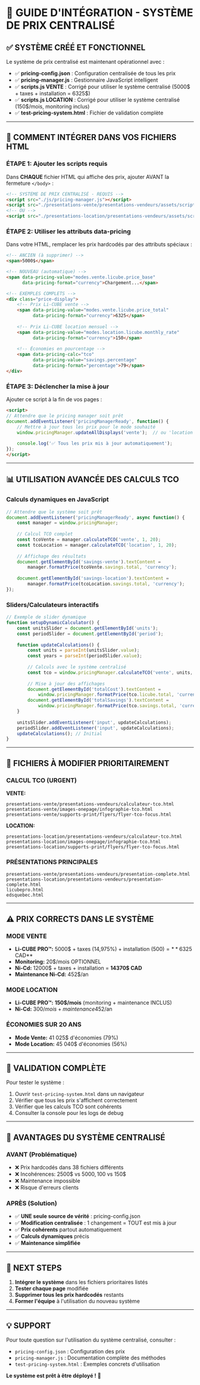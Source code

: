 # 🎯 GUIDE D'INTÉGRATION - SYSTÈME DE PRIX CENTRALISÉ

## ✅ SYSTÈME CRÉÉ ET FONCTIONNEL

Le système de prix centralisé est maintenant opérationnel avec :

- ✅ **pricing-config.json** : Configuration centralisée de tous les prix
- ✅ **pricing-manager.js** : Gestionnaire JavaScript intelligent
- ✅ **scripts.js VENTE** : Corrigé pour utiliser le système centralisé (5000$ + taxes + installation = 6325$)
- ✅ **scripts.js LOCATION** : Corrigé pour utiliser le système centralisé (150$/mois, monitoring inclus)
- ✅ **test-pricing-system.html** : Fichier de validation complète

---

## 🚀 COMMENT INTÉGRER DANS VOS FICHIERS HTML

### ÉTAPE 1: Ajouter les scripts requis

Dans **CHAQUE** fichier HTML qui affiche des prix, ajouter AVANT la fermeture `</body>` :

```html
<!-- SYSTÈME DE PRIX CENTRALISÉ - REQUIS -->
<script src="./js/pricing-manager.js"></script>
<script src="./presentations-vente/presentations-vendeurs/assets/scripts.js"></script>
<!-- OU -->
<script src="./presentations-location/presentations-vendeurs/assets/scripts.js"></script>
```

### ÉTAPE 2: Utiliser les attributs data-pricing

Dans votre HTML, remplacer les prix hardcodés par des attributs spéciaux :

```html
<!-- ANCIEN (à supprimer) -->
<span>5000$</span>

<!-- NOUVEAU (automatique) -->
<span data-pricing-value="modes.vente.licube.price_base" 
      data-pricing-format="currency">Chargement...</span>

<!-- EXEMPLES COMPLETS -->
<div class="price-display">
    <!-- Prix Li-CUBE vente -->
    <span data-pricing-value="modes.vente.licube.price_total" 
          data-pricing-format="currency">6325</span>
    
    <!-- Prix Li-CUBE location mensuel -->
    <span data-pricing-value="modes.location.licube.monthly_rate" 
          data-pricing-format="currency">150</span>
    
    <!-- Économies en pourcentage -->
    <span data-pricing-calc="tco" 
          data-pricing-value="savings.percentage" 
          data-pricing-format="percentage">79</span>
</div>
```

### ÉTAPE 3: Déclencher la mise à jour

Ajouter ce script à la fin de vos pages :

```html
<script>
// Attendre que le pricing manager soit prêt
document.addEventListener('pricingManagerReady', function() {
    // Mettre à jour tous les prix pour le mode souhaité
    window.pricingManager.updateAllDisplays('vente');  // ou 'location'
    
    console.log('✅ Tous les prix mis à jour automatiquement');
});
</script>
```

---

## 📊 UTILISATION AVANCÉE DES CALCULS TCO

### Calculs dynamiques en JavaScript

```javascript
// Attendre que le système soit prêt
document.addEventListener('pricingManagerReady', async function() {
    const manager = window.pricingManager;
    
    // Calcul TCO complet
    const tcoVente = manager.calculateTCO('vente', 1, 20);
    const tcoLocation = manager.calculateTCO('location', 1, 20);
    
    // Affichage des résultats
    document.getElementById('savings-vente').textContent = 
        manager.formatPrice(tcoVente.savings.total, 'currency');
    
    document.getElementById('savings-location').textContent = 
        manager.formatPrice(tcoLocation.savings.total, 'currency');
});
```

### Sliders/Calculateurs interactifs

```javascript
// Exemple de slider dynamique
function setupDynamicCalculator() {
    const unitsSlider = document.getElementById('units');
    const periodSlider = document.getElementById('period');
    
    function updateCalculations() {
        const units = parseInt(unitsSlider.value);
        const years = parseInt(periodSlider.value);
        
        // Calculs avec le système centralisé
        const tco = window.pricingManager.calculateTCO('vente', units, years);
        
        // Mise à jour des affichages
        document.getElementById('totalCost').textContent = 
            window.pricingManager.formatPrice(tco.licube.total, 'currency');
        document.getElementById('totalSavings').textContent = 
            window.pricingManager.formatPrice(tco.savings.total, 'currency');
    }
    
    unitsSlider.addEventListener('input', updateCalculations);
    periodSlider.addEventListener('input', updateCalculations);
    updateCalculations(); // Initial
}
```

---

## 🔧 FICHIERS À MODIFIER PRIORITAIREMENT

### CALCUL TCO (URGENT)

**VENTE:**
```
presentations-vente/presentations-vendeurs/calculateur-tco.html
presentations-vente/images-onepage/infographie-tco.html
presentations-vente/supports-print/flyers/flyer-tco-focus.html
```

**LOCATION:**
```
presentations-location/presentations-vendeurs/calculateur-tco.html
presentations-location/images-onepage/infographie-tco.html
presentations-location/supports-print/flyers/flyer-tco-focus.html
```

### PRÉSENTATIONS PRINCIPALES

```
presentations-vente/presentations-vendeurs/presentation-complete.html
presentations-location/presentations-vendeurs/presentation-complete.html
licubepro.html
edsquebec.html
```

---

## ⚠️ PRIX CORRECTS DANS LE SYSTÈME

### MODE VENTE
- **Li-CUBE PRO™:** 5000$ + taxes (14,975%) + installation (500$) = **6325$ CAD**
- **Monitoring:** 20$/mois OPTIONNEL
- **Ni-Cd:** 12000$ + taxes + installation = **14370$ CAD**
- **Maintenance Ni-Cd:** 452$/an

### MODE LOCATION  
- **Li-CUBE PRO™:** **150$/mois** (monitoring + maintenance INCLUS)
- **Ni-Cd:** 300$/mois + maintenance 452$/an

### ÉCONOMIES SUR 20 ANS
- **Mode Vente:** 41 025$ d'économies (79%)
- **Mode Location:** 45 040$ d'économies (56%)

---

## 🧪 VALIDATION COMPLÈTE

Pour tester le système :

1. Ouvrir `test-pricing-system.html` dans un navigateur
2. Vérifier que tous les prix s'affichent correctement
3. Vérifier que les calculs TCO sont cohérents
4. Consulter la console pour les logs de debug

---

## 🚨 AVANTAGES DU SYSTÈME CENTRALISÉ

### AVANT (Problématique)
- ❌ Prix hardcodés dans 38 fichiers différents
- ❌ Incohérences: 2500$ vs 5000$, 100$ vs 150$
- ❌ Maintenance impossible
- ❌ Risque d'erreurs clients

### APRÈS (Solution)
- ✅ **UNE seule source de vérité** : pricing-config.json
- ✅ **Modification centralisée** : 1 changement = TOUT est mis à jour
- ✅ **Prix cohérents** partout automatiquement
- ✅ **Calculs dynamiques** précis
- ✅ **Maintenance simplifiée**

---

## 📝 NEXT STEPS

1. **Intégrer le système** dans les fichiers prioritaires listés
2. **Tester chaque page** modifiée
3. **Supprimer tous les prix hardcodés** restants
4. **Former l'équipe** à l'utilisation du nouveau système

---

## 💡 SUPPORT

Pour toute question sur l'utilisation du système centralisé, consulter :
- `pricing-config.json` : Configuration des prix
- `pricing-manager.js` : Documentation complète des méthodes
- `test-pricing-system.html` : Exemples concrets d'utilisation

**Le système est prêt à être déployé !** 🚀